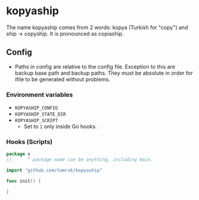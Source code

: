 # kopyaship

The name kopyaship comes from 2 words: kopya (Turkish for "copy") and ship -> copyship. It is pronounced as copiaship.

## Config

- Paths in config are relative to the config file. Exception to this are backup base path and backup paths. They must be absolute in order for ifile to be generated without problems.

### Environment variables

- `KOPYASHIP_CONFIG`
- `KOPYASHIP_STATE_DIR`
- `KOPYASHIP_SCRIPT`
  - Set to `1` only inside Go hooks.

### Hooks (Scripts)

```go
package x
//      ^ package name can be anything, including main.

import "github.com/tomruk/kopyaship"

func init() {

}
```

